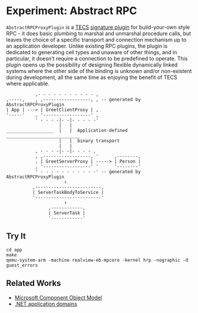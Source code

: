 # Experiment: Abstract RPC

`AbstractRPCProxyPlugin` is a [TECS] [signature plugin] for build-your-own style RPC - it does basic plumbing to marshal and unmarshal procedure calls, but leaves the choice of a specific transport and connection mechanism up to an application developer. Unlike existing RPC plugins, the plugin is dedicated to generating cell types and unaware of other things, and in particular, it doesn't require a connection to be predefined to operate. This plugin opens up the possibility of designing flexible dynamically linked systems where the other side of the binding is unknown and/or non-existent during development, all the same time as enjoying the benefit of TECS where applicable.

[TECS]: https://www.toppers.jp/tecs.html
[signature plugin]: https://tecs-docs.readthedocs.io/ja/latest/tecs/CDLref_signature.html?highlight=シグニチャプラグイン#id10

```
           ,- - - - - - - - - - - ,
,-----,    , ,------------------, , -- generated by AbstractRPCProxyPlugin
| App | ---> | GreetClientProxy | ,
'-----'    , '------------------' ,
           ' - - - -|- -|- - - - -'
                    |   |
__________________  |   |  Application-defined  ____________________________
                    |   |  binary transport
                    |   |
           , - - - -|- -|- - - - ,
           , ,------------------, '      ,--------,
           , | GreetServerProxy | -----> | Person |
           , '------------------' '      '--------'
           ' - - - - - - - - - - -' -- generated by AbstractRPCProxyPlugin
                      ↑
          ,-------------------------,
          | ServerTaskBodyToService |
          '-------------------------'
                      ↑
                ,------------,
                | ServerTask |
                '------------'
```

## Try It

``` Shell
cd app
make
qemu-system-arm -machine realview-eb-mpcore -kernel hrp -nographic -d guest_errors
```

## Related Works

 - [Microsoft Component Object Model](https://docs.microsoft.com/en-us/windows/win32/com/the-component-object-model)
 - [.NET application domains](https://docs.microsoft.com/en-us/dotnet/framework/app-domains/application-domains)
